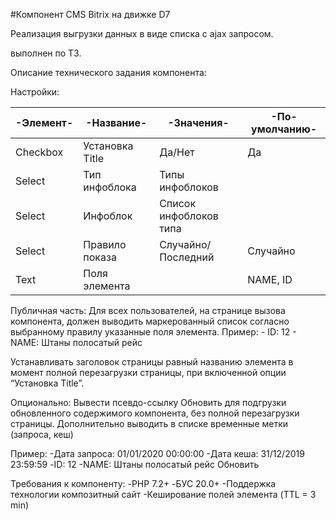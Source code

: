 #Компонент CMS Bitrix на движке D7

Реализация выгрузки данных в виде списка с ajax запросом.

выполнен по ТЗ.

Описание технического задания компонента:

Настройки:

| -Элемент-     | -Название-        | -Значения-                | -По-умолчанию-    |
|---------------|-------------------|---------------------------|-------------------|
| Checkbox      | Установка Title   | Да/Нет                    | Да                |
| Select        | Тип инфоблока     | Типы инфоблоков           |                   |
| Select        | Инфоблок          | Список инфоблоков типа    |                   |
| Select        | Правило показа    | Случайно/Последний        | Случайно          |
| Text          | Поля элемента     |                           | NAME, ID          |

Публичная часть:
Для всех пользователей, на странице вызова компонента, должен выводить маркерованный список согласно выбранному правилу указанные поля элемента.
Пример:
    - ID: 12
    - NAME: Штаны полосатый рейс

Устанавливать заголовок страницы равный названию элемента в момент полной перезагрузки страницы, при включенной опции “Установка Title”.

Опционально:
Вывести псевдо-ссылку Обновить для подгрузки обновленного содержимого компонента, без полной перезагрузки страницы. Дополнительно выводить в списке временные метки (запроса, кеш) 

Пример:
    -Дата запроса: 01/01/2020 00:00:00
    -Дата кеша: 31/12/2019 23:59:59
    -ID: 12
    -NAME: Штаны полосатый рейс
    Обновить

Требования к компоненту:
    -PHP 7.2+
    -БУС 20.0+
    -Поддержка технологии композитный сайт
    -Кеширование полей элемента (TTL = 3 min)